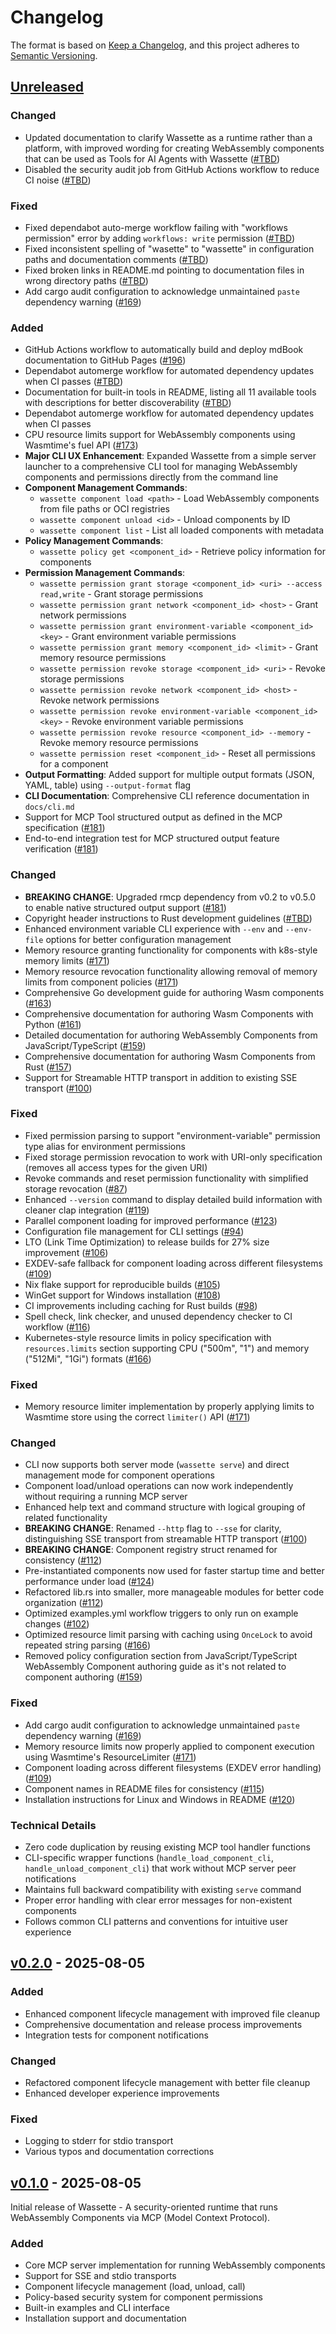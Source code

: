 # Changelog

The format is based on [Keep a Changelog](https://keepachangelog.com/en/1.1.0/), and this project adheres to [Semantic Versioning](https://semver.org/spec/v2.0.0.html).

## [Unreleased]

### Changed

- Updated documentation to clarify Wassette as a runtime rather than a platform, with improved wording for creating WebAssembly components that can be used as Tools for AI Agents with Wassette ([#TBD](https://github.com/microsoft/wassette/pull/TBD))
- Disabled the security audit job from GitHub Actions workflow to reduce CI noise ([#TBD](https://github.com/microsoft/wassette/pull/TBD))

### Fixed

- Fixed dependabot auto-merge workflow failing with "workflows permission" error by adding `workflows: write` permission ([#TBD](https://github.com/microsoft/wassette/pull/TBD))
- Fixed inconsistent spelling of "wasette" to "wassette" in configuration paths and documentation comments ([#TBD](https://github.com/microsoft/wassette/pull/TBD))
- Fixed broken links in README.md pointing to documentation files in wrong directory paths ([#TBD](https://github.com/microsoft/wassette/pull/TBD))
- Add cargo audit configuration to acknowledge unmaintained `paste` dependency warning ([#169](https://github.com/microsoft/wassette/pull/169))

### Added

- GitHub Actions workflow to automatically build and deploy mdBook documentation to GitHub Pages ([#196](https://github.com/microsoft/wassette/pull/196))
- Dependabot automerge workflow for automated dependency updates when CI passes ([#TBD](https://github.com/microsoft/wassette/pull/TBD))
- Documentation for built-in tools in README, listing all 11 available tools with descriptions for better discoverability ([#TBD](https://github.com/microsoft/wassette/pull/TBD))
- Dependabot automerge workflow for automated dependency updates when CI passes
- CPU resource limits support for WebAssembly components using Wasmtime's fuel API ([#173](https://github.com/microsoft/wassette/pull/173))
- **Major CLI UX Enhancement**: Expanded Wassette from a simple server launcher to a comprehensive CLI tool for managing WebAssembly components and permissions directly from the command line
- **Component Management Commands**:
  - `wassette component load <path>` - Load WebAssembly components from file paths or OCI registries
  - `wassette component unload <id>` - Unload components by ID
  - `wassette component list` - List all loaded components with metadata
- **Policy Management Commands**:
  - `wassette policy get <component_id>` - Retrieve policy information for components
- **Permission Management Commands**:
  - `wassette permission grant storage <component_id> <uri> --access read,write` - Grant storage permissions
  - `wassette permission grant network <component_id> <host>` - Grant network permissions  
  - `wassette permission grant environment-variable <component_id> <key>` - Grant environment variable permissions
  - `wassette permission grant memory <component_id> <limit>` - Grant memory resource permissions
  - `wassette permission revoke storage <component_id> <uri>` - Revoke storage permissions
  - `wassette permission revoke network <component_id> <host>` - Revoke network permissions
  - `wassette permission revoke environment-variable <component_id> <key>` - Revoke environment variable permissions
  - `wassette permission revoke resource <component_id> --memory` - Revoke memory resource permissions
  - `wassette permission reset <component_id>` - Reset all permissions for a component
- **Output Formatting**: Added support for multiple output formats (JSON, YAML, table) using `--output-format` flag
- **CLI Documentation**: Comprehensive CLI reference documentation in `docs/cli.md`
- Support for MCP Tool structured output as defined in the MCP specification ([#181](https://github.com/microsoft/wassette/pull/181))
- End-to-end integration test for MCP structured output feature verification ([#181](https://github.com/microsoft/wassette/pull/181))

### Changed  

- **BREAKING CHANGE**: Upgraded rmcp dependency from v0.2 to v0.5.0 to enable native structured output support ([#181](https://github.com/microsoft/wassette/pull/181))
- Copyright header instructions to Rust development guidelines ([#TBD](https://github.com/microsoft/wassette/pull/TBD))
- Enhanced environment variable CLI experience with `--env` and `--env-file` options for better configuration management
- Memory resource granting functionality for components with k8s-style memory limits ([#171](https://github.com/microsoft/wassette/pull/171))
- Memory resource revocation functionality allowing removal of memory limits from component policies ([#171](https://github.com/microsoft/wassette/pull/171))
- Comprehensive Go development guide for authoring Wasm components ([#163](https://github.com/microsoft/wassette/pull/163))
- Comprehensive documentation for authoring Wasm Components with Python ([#161](https://github.com/microsoft/wassette/pull/161))
- Detailed documentation for authoring WebAssembly Components from JavaScript/TypeScript ([#159](https://github.com/microsoft/wassette/pull/159))
- Comprehensive documentation for authoring Wasm Components from Rust ([#157](https://github.com/microsoft/wassette/pull/157))
- Support for Streamable HTTP transport in addition to existing SSE transport ([#100](https://github.com/microsoft/wassette/pull/100))

### Fixed

- Fixed permission parsing to support "environment-variable" permission type alias for environment permissions
- Fixed storage permission revocation to work with URI-only specification (removes all access types for the given URI)
- Revoke commands and reset permission functionality with simplified storage revocation ([#87](https://github.com/microsoft/wassette/pull/87))
- Enhanced `--version` command to display detailed build information with cleaner clap integration ([#119](https://github.com/microsoft/wassette/pull/119))
- Parallel component loading for improved performance ([#123](https://github.com/microsoft/wassette/pull/123))
- Configuration file management for CLI settings ([#94](https://github.com/microsoft/wassette/pull/94))
- LTO (Link Time Optimization) to release builds for 27% size improvement ([#106](https://github.com/microsoft/wassette/pull/106))
- EXDEV-safe fallback for component loading across different filesystems ([#109](https://github.com/microsoft/wassette/pull/109))
- Nix flake support for reproducible builds ([#105](https://github.com/microsoft/wassette/pull/105))
- WinGet support for Windows installation ([#108](https://github.com/microsoft/wassette/pull/108))
- CI improvements including caching for Rust builds ([#98](https://github.com/microsoft/wassette/pull/98))
- Spell check, link checker, and unused dependency checker to CI workflow ([#116](https://github.com/microsoft/wassette/pull/116))
- Kubernetes-style resource limits in policy specification with `resources.limits` section supporting CPU ("500m", "1") and memory ("512Mi", "1Gi") formats ([#166](https://github.com/microsoft/wassette/pull/166))

### Fixed
- Memory resource limiter implementation by properly applying limits to Wasmtime store using the correct `limiter()` API ([#171](https://github.com/microsoft/wassette/pull/171))

### Changed
- CLI now supports both server mode (`wassette serve`) and direct management mode for component operations
- Component load/unload operations can now work independently without requiring a running MCP server
- Enhanced help text and command structure with logical grouping of related functionality
- **BREAKING CHANGE**: Renamed `--http` flag to `--sse` for clarity, distinguishing SSE transport from streamable HTTP transport ([#100](https://github.com/microsoft/wassette/pull/100))
- **BREAKING CHANGE**: Component registry struct renamed for consistency ([#112](https://github.com/microsoft/wassette/pull/112))
- Pre-instantiated components now used for faster startup time and better performance under load ([#124](https://github.com/microsoft/wassette/pull/124))
- Refactored lib.rs into smaller, more manageable modules for better code organization ([#112](https://github.com/microsoft/wassette/pull/112))
- Optimized examples.yml workflow triggers to only run on example changes ([#102](https://github.com/microsoft/wassette/pull/102))
- Optimized resource limit parsing with caching using `OnceLock` to avoid repeated string parsing ([#166](https://github.com/microsoft/wassette/pull/166))
- Removed policy configuration section from JavaScript/TypeScript WebAssembly Component authoring guide as it's not related to component authoring ([#159](https://github.com/microsoft/wassette/pull/159))

### Fixed

- Add cargo audit configuration to acknowledge unmaintained `paste` dependency warning ([#169](https://github.com/microsoft/wassette/pull/169))
- Memory resource limits now properly applied to component execution using Wasmtime's ResourceLimiter ([#171](https://github.com/microsoft/wassette/pull/171))
- Component loading across different filesystems (EXDEV error handling) ([#109](https://github.com/microsoft/wassette/pull/109))
- Component names in README files for consistency ([#115](https://github.com/microsoft/wassette/pull/115))
- Installation instructions for Linux and Windows in README ([#120](https://github.com/microsoft/wassette/pull/120))

### Technical Details
- Zero code duplication by reusing existing MCP tool handler functions
- CLI-specific wrapper functions (`handle_load_component_cli`, `handle_unload_component_cli`) that work without MCP server peer notifications
- Maintains full backward compatibility with existing `serve` command
- Proper error handling with clear error messages for non-existent components
- Follows common CLI patterns and conventions for intuitive user experience

## [v0.2.0] - 2025-08-05

### Added

- Enhanced component lifecycle management with improved file cleanup
- Comprehensive documentation and release process improvements
- Integration tests for component notifications

### Changed

- Refactored component lifecycle management with better file cleanup
- Enhanced developer experience improvements

### Fixed

- Logging to stderr for stdio transport
- Various typos and documentation corrections

## [v0.1.0] - 2025-08-05

Initial release of Wassette - A security-oriented runtime that runs WebAssembly Components via MCP (Model Context Protocol).

### Added

- Core MCP server implementation for running WebAssembly components
- Support for SSE and stdio transports
- Component lifecycle management (load, unload, call)
- Policy-based security system for component permissions
- Built-in examples and CLI interface
- Installation support and documentation

[Unreleased]: https://github.com/microsoft/wassette/compare/v0.2.0...HEAD
[v0.2.0]: https://github.com/microsoft/wassette/compare/v0.1.0...v0.2.0
[v0.1.0]: https://github.com/microsoft/wassette/releases/tag/v0.1.0
